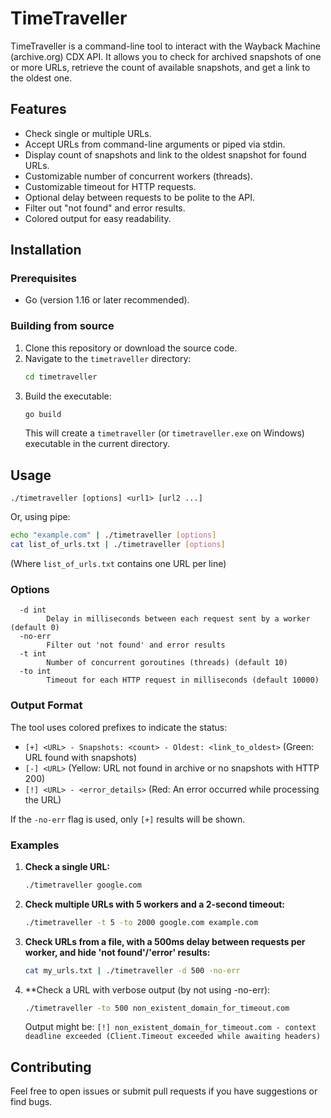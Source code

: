 # TimeTraveller

TimeTraveller is a command-line tool to interact with the Wayback Machine (archive.org) CDX API. It allows you to check for archived snapshots of one or more URLs, retrieve the count of available snapshots, and get a link to the oldest one.

## Features

- Check single or multiple URLs.
- Accept URLs from command-line arguments or piped via stdin.
- Display count of snapshots and link to the oldest snapshot for found URLs.
- Customizable number of concurrent workers (threads).
- Customizable timeout for HTTP requests.
- Optional delay between requests to be polite to the API.
- Filter out "not found" and error results.
- Colored output for easy readability.

## Installation

### Prerequisites

- Go (version 1.16 or later recommended).

### Building from source

1.  Clone this repository or download the source code.
2.  Navigate to the `timetraveller` directory:
    ```bash
    cd timetraveller
    ```
3.  Build the executable:
    ```bash
    go build
    ```
    This will create a `timetraveller` (or `timetraveller.exe` on Windows) executable in the current directory.

## Usage

```
./timetraveller [options] <url1> [url2 ...]
```

Or, using pipe:

```bash
echo "example.com" | ./timetraveller [options]
cat list_of_urls.txt | ./timetraveller [options]
```

(Where `list_of_urls.txt` contains one URL per line)

### Options

```
  -d int
    	Delay in milliseconds between each request sent by a worker (default 0)
  -no-err
    	Filter out 'not found' and error results
  -t int
    	Number of concurrent goroutines (threads) (default 10)
  -to int
    	Timeout for each HTTP request in milliseconds (default 10000)
```

### Output Format

The tool uses colored prefixes to indicate the status:

-   `[+] <URL> - Snapshots: <count> - Oldest: <link_to_oldest>` (Green: URL found with snapshots)
-   `[-] <URL>` (Yellow: URL not found in archive or no snapshots with HTTP 200)
-   `[!] <URL> - <error_details>` (Red: An error occurred while processing the URL)

If the `-no-err` flag is used, only `[+]` results will be shown.

### Examples

1.  **Check a single URL:**
    ```bash
    ./timetraveller google.com
    ```

2.  **Check multiple URLs with 5 workers and a 2-second timeout:**
    ```bash
    ./timetraveller -t 5 -to 2000 google.com example.com
    ```

3.  **Check URLs from a file, with a 500ms delay between requests per worker, and hide 'not found'/'error' results:**
    ```bash
    cat my_urls.txt | ./timetraveller -d 500 -no-err
    ```

4.  **Check a URL with verbose output (by not using -no-err):
    ```bash
    ./timetraveller -to 500 non_existent_domain_for_timeout.com
    ```
    Output might be:
    `[!] non_existent_domain_for_timeout.com - context deadline exceeded (Client.Timeout exceeded while awaiting headers)`

## Contributing

Feel free to open issues or submit pull requests if you have suggestions or find bugs. 